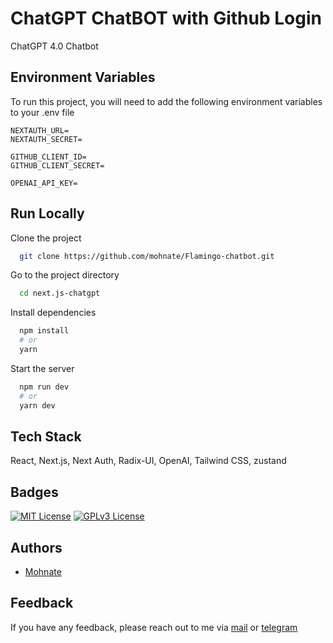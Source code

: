 # ChatGPT ChatBOT with Github Login

ChatGPT 4.0 Chatbot

## Environment Variables

To run this project, you will need to add the following environment variables to your .env file

```
NEXTAUTH_URL=
NEXTAUTH_SECRET=

GITHUB_CLIENT_ID=
GITHUB_CLIENT_SECRET=

OPENAI_API_KEY=
```

## Run Locally

Clone the project

```bash
  git clone https://github.com/mohnate/Flamingo-chatbot.git
```

Go to the project directory

```bash
  cd next.js-chatgpt
```

Install dependencies

```bash
  npm install
  # or
  yarn
```

Start the server

```bash
  npm run dev
  # or
  yarn dev
```

## Tech Stack

React, Next.js, Next Auth, Radix-UI, OpenAI, Tailwind CSS, zustand

## Badges

[![MIT License](https://img.shields.io/badge/License-MIT-green.svg)](https://choosealicense.com/licenses/mit/) [![GPLv3 License](https://img.shields.io/badge/License-Flamingo-red.svg)](https://opensource.org/licenses/)

## Authors

- [Mohnate](https://www.github.com/mohnate)

## Feedback

If you have any feedback, please reach out to me via [mail](softking0503@gmail.com) or [telegram](https://t.me/storm_valkyrie)

